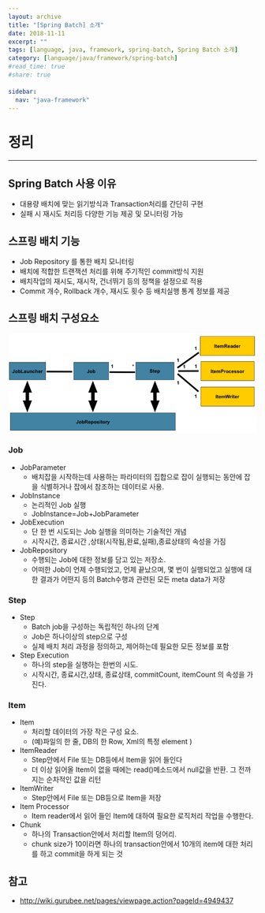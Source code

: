 ```yaml
---
layout: archive
title: "[Spring Batch] 소개"
date: 2018-11-11
excerpt: ""
tags: [language, java, framework, spring-batch, Spring Batch 소개]
category: [language/java/framework/spring-batch]
#read_time: true
#share: true

sidebar:
  nav: "java-framework"
---
```


# 정리

* * *

## Spring Batch 사용 이유

* 대용량 배치에 맞는 읽기방식과 Transaction처리를 간단히 구현
* 실패 시 재시도 처리등 다양한 기능 제공 및 모니터링 가능

## 스프링 배치 기능

* Job Repository 를 통한 배치 모니터링
* 배치에 적합한 트랜잭션 처리를 위해 주기적인 commit방식 지원
* 배치작업의 재시도, 재시작, 건너뛰기 등의 정책을 설정으로 적용
* Commit 개수, Rollback 개수, 재시도 횟수 등 배치실행 통계 정보를 제공

## 스프링 배치 구성요소

![spring-batch-introduce01](/assets/image/language/java/framework/spring-batch/spring-batch-introduce01.png)

### Job

* JobParameter
  * 배치잡을 시작하는데 사용하는 파라미터의 집합으로 잡이 실행되는 동안에 잡을 식별하거나 잡에서 참조하는 데이터로 사용.
* JobInstance
  * 논리적인 Job 실행
  * JobInstance=Job+JobParameter
* JobExecution
  * 단 한 번 시도되는 Job 실행을 의미하는 기술적인 개념
  * 시작시간, 종료시간 ,상태(시작됨,완료,실패),종료상태의 속성을 가짐
* JobRepository
  * 수행되는 Job에 대한 정보를 담고 있는 저장소.
  * 어떠한 Job이 언제 수행되었고, 언제 끝났으며, 몇 번이 실행되었고 실행에 대한 결과가 어떤지 등의 Batch수행과 관련된 모든 meta data가 저장

### Step

* Step
  * Batch job을 구성하는 독립적인 하나의 단계
  * Job은 하나이상의 step으로 구성
  * 실제 배치 처리 과정을 정의하고, 제어하는데 필요한 모든 정보를 포함
* Step Execution
  * 하나의 step을 실행하는 한번의 시도.
  * 시작시간, 종료시간,상태, 종료상태, commitCount, itemCount 의 속성을 가진다.

### Item

* Item
  * 처리할 데이터의 가장 작은 구성 요소.
  * (예)파일의 한 줄, DB의 한 Row, Xml의 특정 element )
* ItemReader
  * Step안에서 File 또는 DB등에서 Item을 읽어 들인다
  * 더 이상 읽어올 Item이 없을 때에는 read()메소드에서 null값을 반환. 그 전까지는 순차적인 값을 리턴
* ItemWriter
  * Step안에서 File 또는 DB등으로 Item을 저장
* Item Processor
  * Item reader에서 읽어 들인 Item에 대하여 필요한 로직처리 작업을 수행한다.
* Chunk
  * 하나의 Transaction안에서 처리할 Item의 덩어리.
  * chunk size가 10이라면 하나의 transaction안에서 10개의 item에 대한 처리를 하고 commit을 하게 되는 것
  
## 참고

* <http://wiki.gurubee.net/pages/viewpage.action?pageId=4949437>